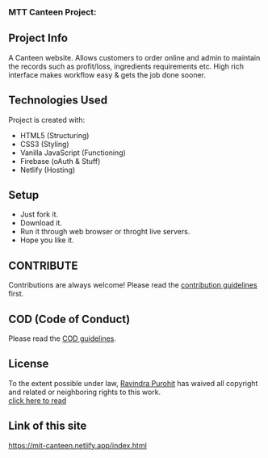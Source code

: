 ### MTT Canteen Project: 

## Project Info
A Canteen website. Allows customers to order online and admin to maintain the records such as profit/loss, ingredients requirements etc. High rich interface makes workflow easy &amp; gets the job done sooner. 

## Technologies Used
Project is created with:
* HTML5 (Structuring)
* CSS3 (Styling)
* Vanilla JavaScript (Functioning)
* Firebase (oAuth & Stuff)
* Netlify (Hosting)

## Setup
* Just fork it.
* Download it.
* Run it through web browser or throght live servers.
* Hope you like it.

## CONTRIBUTE
Contributions are always welcome! Please read the [contribution guidelines](https://github.com/user/repo/blob/branch/other_file.md) first.

## COD (Code of Conduct)
Please read the [COD guidelines](https://github.com/rvutd/mit-canteen-site/blob/master/CODE_OF_CONDUCT.md).

## License
To the extent possible under law, [Ravindra Purohit](https://github.com/rvutd) has waived all copyright and related or neighboring rights to this work.<br>
[click here to read](https://github.com/rvutd/mit-canteen-site/blob/master/LICENSE)

## Link of this site
<https://mit-canteen.netlify.app/index.html>
